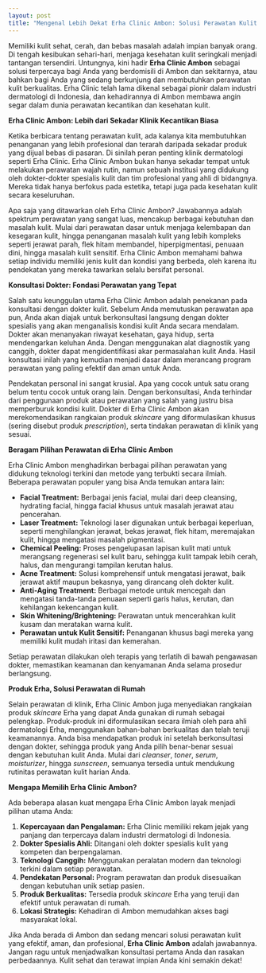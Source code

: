 ```yaml
---
layout: post
title: "Mengenal Lebih Dekat Erha Clinic Ambon: Solusi Perawatan Kulit Terlengkap"
---
```


Memiliki kulit sehat, cerah, dan bebas masalah adalah impian banyak orang. Di tengah kesibukan sehari-hari, menjaga kesehatan kulit seringkali menjadi tantangan tersendiri. Untungnya, kini hadir **Erha Clinic Ambon** sebagai solusi terpercaya bagi Anda yang berdomisili di Ambon dan sekitarnya, atau bahkan bagi Anda yang sedang berkunjung dan membutuhkan perawatan kulit berkualitas. Erha Clinic telah lama dikenal sebagai pionir dalam industri dermatologi di Indonesia, dan kehadirannya di Ambon membawa angin segar dalam dunia perawatan kecantikan dan kesehatan kulit.

**Erha Clinic Ambon: Lebih dari Sekadar Klinik Kecantikan Biasa**

Ketika berbicara tentang perawatan kulit, ada kalanya kita membutuhkan penanganan yang lebih profesional dan terarah daripada sekadar produk yang dijual bebas di pasaran. Di sinilah peran penting klinik dermatologi seperti Erha Clinic. Erha Clinic Ambon bukan hanya sekadar tempat untuk melakukan perawatan wajah rutin, namun sebuah institusi yang didukung oleh dokter-dokter spesialis kulit dan tim profesional yang ahli di bidangnya. Mereka tidak hanya berfokus pada estetika, tetapi juga pada kesehatan kulit secara keseluruhan.

Apa saja yang ditawarkan oleh Erha Clinic Ambon? Jawabannya adalah spektrum perawatan yang sangat luas, mencakup berbagai kebutuhan dan masalah kulit. Mulai dari perawatan dasar untuk menjaga kelembapan dan kesegaran kulit, hingga penanganan masalah kulit yang lebih kompleks seperti jerawat parah, flek hitam membandel, hiperpigmentasi, penuaan dini, hingga masalah kulit sensitif. Erha Clinic Ambon memahami bahwa setiap individu memiliki jenis kulit dan kondisi yang berbeda, oleh karena itu pendekatan yang mereka tawarkan selalu bersifat personal.

**Konsultasi Dokter: Fondasi Perawatan yang Tepat**

Salah satu keunggulan utama Erha Clinic Ambon adalah penekanan pada konsultasi dengan dokter kulit. Sebelum Anda memutuskan perawatan apa pun, Anda akan diajak untuk berkonsultasi langsung dengan dokter spesialis yang akan menganalisis kondisi kulit Anda secara mendalam. Dokter akan menanyakan riwayat kesehatan, gaya hidup, serta mendengarkan keluhan Anda. Dengan menggunakan alat diagnostik yang canggih, dokter dapat mengidentifikasi akar permasalahan kulit Anda. Hasil konsultasi inilah yang kemudian menjadi dasar dalam merancang program perawatan yang paling efektif dan aman untuk Anda.

Pendekatan personal ini sangat krusial. Apa yang cocok untuk satu orang belum tentu cocok untuk orang lain. Dengan berkonsultasi, Anda terhindar dari penggunaan produk atau perawatan yang salah yang justru bisa memperburuk kondisi kulit. Dokter di Erha Clinic Ambon akan merekomendasikan rangkaian produk *skincare* yang diformulasikan khusus (sering disebut produk *prescription*), serta tindakan perawatan di klinik yang sesuai.

**Beragam Pilihan Perawatan di Erha Clinic Ambon**

Erha Clinic Ambon menghadirkan berbagai pilihan perawatan yang didukung teknologi terkini dan metode yang terbukti secara ilmiah. Beberapa perawatan populer yang bisa Anda temukan antara lain:

*   **Facial Treatment:** Berbagai jenis facial, mulai dari deep cleansing, hydrating facial, hingga facial khusus untuk masalah jerawat atau pencerahan.
*   **Laser Treatment:** Teknologi laser digunakan untuk berbagai keperluan, seperti menghilangkan jerawat, bekas jerawat, flek hitam, meremajakan kulit, hingga mengatasi masalah pigmentasi.
*   **Chemical Peeling:** Proses pengelupasan lapisan kulit mati untuk merangsang regenerasi sel kulit baru, sehingga kulit tampak lebih cerah, halus, dan mengurangi tampilan kerutan halus.
*   **Acne Treatment:** Solusi komprehensif untuk mengatasi jerawat, baik jerawat aktif maupun bekasnya, yang dirancang oleh dokter kulit.
*   **Anti-Aging Treatment:** Berbagai metode untuk mencegah dan mengatasi tanda-tanda penuaan seperti garis halus, kerutan, dan kehilangan kekencangan kulit.
*   **Skin Whitening/Brightening:** Perawatan untuk mencerahkan kulit kusam dan meratakan warna kulit.
*   **Perawatan untuk Kulit Sensitif:** Penanganan khusus bagi mereka yang memiliki kulit mudah iritasi dan kemerahan.

Setiap perawatan dilakukan oleh terapis yang terlatih di bawah pengawasan dokter, memastikan keamanan dan kenyamanan Anda selama prosedur berlangsung.

**Produk Erha, Solusi Perawatan di Rumah**

Selain perawatan di klinik, Erha Clinic Ambon juga menyediakan rangkaian produk *skincare* Erha yang dapat Anda gunakan di rumah sebagai pelengkap. Produk-produk ini diformulasikan secara ilmiah oleh para ahli dermatologi Erha, menggunakan bahan-bahan berkualitas dan telah teruji keamanannya. Anda bisa mendapatkan produk ini setelah berkonsultasi dengan dokter, sehingga produk yang Anda pilih benar-benar sesuai dengan kebutuhan kulit Anda. Mulai dari *cleanser*, *toner*, *serum*, *moisturizer*, hingga *sunscreen*, semuanya tersedia untuk mendukung rutinitas perawatan kulit harian Anda.

**Mengapa Memilih Erha Clinic Ambon?**

Ada beberapa alasan kuat mengapa Erha Clinic Ambon layak menjadi pilihan utama Anda:

1.  **Kepercayaan dan Pengalaman:** Erha Clinic memiliki rekam jejak yang panjang dan terpercaya dalam industri dermatologi di Indonesia.
2.  **Dokter Spesialis Ahli:** Ditangani oleh dokter spesialis kulit yang kompeten dan berpengalaman.
3.  **Teknologi Canggih:** Menggunakan peralatan modern dan teknologi terkini dalam setiap perawatan.
4.  **Pendekatan Personal:** Program perawatan dan produk disesuaikan dengan kebutuhan unik setiap pasien.
5.  **Produk Berkualitas:** Tersedia produk *skincare* Erha yang teruji dan efektif untuk perawatan di rumah.
6.  **Lokasi Strategis:** Kehadiran di Ambon memudahkan akses bagi masyarakat lokal.

Jika Anda berada di Ambon dan sedang mencari solusi perawatan kulit yang efektif, aman, dan profesional, **Erha Clinic Ambon** adalah jawabannya. Jangan ragu untuk menjadwalkan konsultasi pertama Anda dan rasakan perbedaannya. Kulit sehat dan terawat impian Anda kini semakin dekat!
